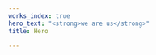 ```yaml
---
works_index: true
hero_text: "<strong>we are us</strong>"
title: Hero

---
```

<Hero :text="$page.frontmatter.hero_text" />
<WorksList />